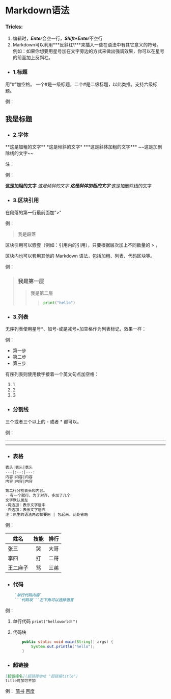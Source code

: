 # Markdown语法

### Tricks:

1. 编辑时，***Enter***会空一行，***Shift+Enter***不空行 
2. Markdown可以利用***反斜杠\\***来插入一些在语法中有其它意义的符号。
   例如：如果你想要用星号加在文字旁边的方式来做出强调效果，你可以在星号的前面加上反斜杠。

- ### 1.标题

用"#"加空格。
一个#是一级标题，二个#是二级标题，以此类推。支持六级标题。

例：

## 我是标题

- ### 2.字体

\*\*这是加粗的文字**
\*这是倾斜的文字*
\*\*\*这是斜体加粗的文字***
\~~这是加删除线的文字~~

注：

例：

**这是加粗的文字**
*这是倾斜的文字*
***这是斜体加粗的文字***
~~这是加删除线的文字~~



- ### 3.区块引用

在段落的第一行最前面加">"

例：

>  我是段落

区块引用可以嵌套（例如：引用内的引用），只要根据层次加上不同数量的 > ，

区块内也可以套用其他的 Markdown 语法，包括加粗、列表、代码区块等。

例：

> ### 我是第一层
>
> > 我是第二层
> >
> > > ```python
> > > print("hello")
> > > ```
> > >
> > > 

- ### 3.列表

无序列表使用星号*、加号-或是减号+加空格作为列表标记，效果一样：

例：

- 第一步
- 第二步
- 第三步

有序列表则使用数字接着一个英文句点加空格：

1. 1
2. 2
3. 3

- ### 分割线

三个或者三个以上的 - 或者 * 都可以。

例：

---

***

- ### 表格

```markdown
表头|表头|表头
---|:--:|---:
内容|内容|内容
内容|内容|内容

第二行分割表头和内容。
- 有一个就行，为了对齐，多加了几个
文字默认居左
-两边加：表示文字居中
-右边加：表示文字居右
注：原生的语法两边都要用 | 包起来。此处省略
```

例：

| 姓名 | 技能 | 排行 |
| ---- | :--: | ---: |
| 张三 |  哭  | 大哥 |
| 李四 |  打  | 二哥 |
| 王二麻子 |  骂  | 三弟 |

- ### 代码

~~~markdown
    `单行代码内容`
    ```代码块```左下角可以选择语言
~~~

例：

1. 单行代码
   `print("helloworld!")`

2. 代码块

   ```java
       public static void main(String[] args) {
           System.out.println("hello");
       }
   ```

- ### 超链接

```markdown
[超链接名](超链接地址 "超链接title")
title可加可不加
```

例：
[简书](http://jianshu.com)
[百度](http://baidu.com)

